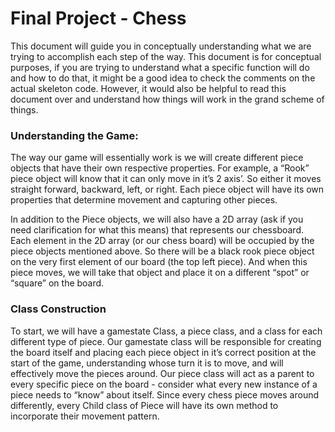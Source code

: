 # Final Project - Chess
This document will guide you in conceptually understanding what we are trying to accomplish each step of the way. This document is for conceptual purposes, if you are trying to understand what a specific function will do and how to do that, it might be a good idea to check the comments on the actual skeleton code. However, it would also be helpful to read this document over and understand how things will work in the grand scheme of things.

### Understanding the Game:
The way our game will essentially work is we will create different piece objects that have their own respective properties. For example, a “Rook” piece object will know that it can only move in it’s 2 axis’. So either it moves straight forward, backward, left, or right. Each piece object will have its own properties that determine movement and capturing other pieces.

In addition to the Piece objects, we will also have a 2D array (ask if you need clarification for what this means) that represents our chessboard. Each element in the 2D array (or our chess board)  will be occupied by the piece objects mentioned above. So there will be a black rook piece object on the very first element of our board (the top left piece). And when this piece moves, we will take that object and place it on a different “spot” or “square” on the board.

### Class Construction
To start, we will have a gamestate Class, a piece class, and a class for each different type of piece. Our gamestate class will be responsible for creating the board itself and placing each piece object in it’s correct position at the start of the game, understanding whose turn it is to move, and will effectively move the pieces around. Our piece class will act as a parent to every specific piece on the board - consider what every new instance of a piece needs to “know” about itself. Since every chess piece moves around differently, every Child class of Piece will have its own method to incorporate their movement pattern.

